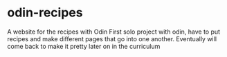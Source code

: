 # odin-recipes
A website for the recipes with Odin
First solo project with odin, have to put recipes and make different pages that go into one another. Eventually will come back to make it pretty later on in the curriculum 